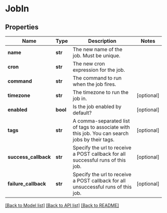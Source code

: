 # JobIn


## Properties
Name | Type | Description | Notes
------------ | ------------- | ------------- | -------------
**name** | **str** | The new name of the job. Must be unique. | 
**cron** | **str** | The new cron expression for the job. | 
**command** | **str** | The command to run when the job fires. | 
**timezone** | **str** | The timezone to run the job in. | [optional] 
**enabled** | **bool** | Is the job enabled by default? | [optional] 
**tags** | **str** | A comma-separated list of tags to associate with this job. You can search jobs by their tags. | [optional] 
**success_callback** | **str** | Specify the url to receive a POST callback for all successful runs of this job. | [optional] 
**failure_callback** | **str** | Specify the url to receive a POST callback for all unsuccessful runs of this job. | [optional] 

[[Back to Model list]](../README.md#documentation-for-models) [[Back to API list]](../README.md#documentation-for-api-endpoints) [[Back to README]](../README.md)


